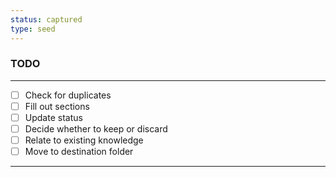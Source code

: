 ```yaml
---
status: captured
type: seed
---
```

### TODO
---
- [ ] Check for duplicates
- [ ] Fill out sections
- [ ] Update status
- [ ] Decide whether to keep or discard
- [ ] Relate to existing knowledge
- [ ] Move to destination folder
---

